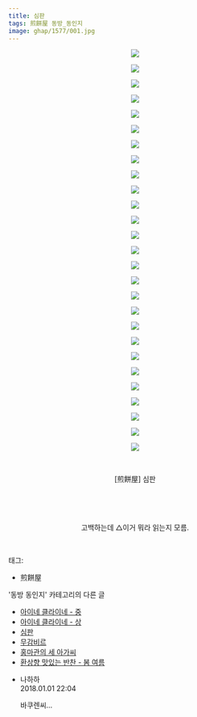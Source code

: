 ```yaml
---
title: 심판
tags: 煎餅屋 동방_동인지
image: ghap/1577/001.jpg
---
```

<div class="article">
<p style="text-align: center; clear: none; float: none;"><img src="{{ site.nasurl }}/ghap/1577/001.jpg"/></p>
<p style="text-align: center; clear: none; float: none;"><img src="{{ site.nasurl }}/ghap/1577/002.jpg"/></p>
<p style="text-align: center; clear: none; float: none;"><img src="{{ site.nasurl }}/ghap/1577/003.jpg"/></p>
<p style="text-align: center; clear: none; float: none;"><img src="{{ site.nasurl }}/ghap/1577/004.jpg"/></p>
<p style="text-align: center; clear: none; float: none;"><img src="{{ site.nasurl }}/ghap/1577/005.jpg"/></p>
<p style="text-align: center; clear: none; float: none;"><img src="{{ site.nasurl }}/ghap/1577/006.jpg"/></p>
<p style="text-align: center; clear: none; float: none;"><img src="{{ site.nasurl }}/ghap/1577/007.jpg"/></p>
<p style="text-align: center; clear: none; float: none;"><img src="{{ site.nasurl }}/ghap/1577/008.jpg"/></p>
<p style="text-align: center; clear: none; float: none;"><img src="{{ site.nasurl }}/ghap/1577/009.jpg"/></p>
<p style="text-align: center; clear: none; float: none;"><img src="{{ site.nasurl }}/ghap/1577/010.jpg"/></p>
<p style="text-align: center; clear: none; float: none;"><img src="{{ site.nasurl }}/ghap/1577/011.jpg"/></p>
<p style="text-align: center; clear: none; float: none;"><img src="{{ site.nasurl }}/ghap/1577/012.jpg"/></p>
<p style="text-align: center; clear: none; float: none;"><img src="{{ site.nasurl }}/ghap/1577/013.jpg"/></p>
<p style="text-align: center; clear: none; float: none;"><img src="{{ site.nasurl }}/ghap/1577/014.jpg"/></p>
<p style="text-align: center; clear: none; float: none;"><img src="{{ site.nasurl }}/ghap/1577/015.jpg"/></p>
<p style="text-align: center; clear: none; float: none;"><img src="{{ site.nasurl }}/ghap/1577/016.jpg"/></p>
<p style="text-align: center; clear: none; float: none;"><img src="{{ site.nasurl }}/ghap/1577/017.jpg"/></p>
<p style="text-align: center; clear: none; float: none;"><img src="{{ site.nasurl }}/ghap/1577/018.jpg"/></p>
<p style="text-align: center; clear: none; float: none;"><img src="{{ site.nasurl }}/ghap/1577/019.jpg"/></p>
<p style="text-align: center; clear: none; float: none;"><img src="{{ site.nasurl }}/ghap/1577/020.jpg"/></p>
<p style="text-align: center; clear: none; float: none;"><img src="{{ site.nasurl }}/ghap/1577/021.jpg"/></p>
<p style="text-align: center; clear: none; float: none;"><img src="{{ site.nasurl }}/ghap/1577/022.jpg"/></p>
<p style="text-align: center; clear: none; float: none;"><img src="{{ site.nasurl }}/ghap/1577/023.jpg"/></p>
<p style="text-align: center; clear: none; float: none;"><img src="{{ site.nasurl }}/ghap/1577/024.jpg"/></p>
<p style="text-align: center; clear: none; float: none;"><img src="{{ site.nasurl }}/ghap/1577/025.jpg"/></p>
<p style="text-align: center; clear: none; float: none;"><img src="{{ site.nasurl }}/ghap/1577/026.jpg"/></p>
<p style="text-align: center; clear: none; float: none;"><img src="{{ site.nasurl }}/ghap/1577/027.jpg"/></p>
<p style="text-align: center; clear: none; float: none;"><br/></p>
<p style="text-align: center; clear: none; float: none;">[煎餅屋] 심판</p>
<p style="text-align: center; clear: none; float: none;"><br/></p>
<p style="text-align: center; clear: none; float: none;"><br/></p>
<p style="text-align: center; clear: none; float: none;">고백하는데 △이거 뭐라 읽는지 모름.</p>
<p><br/></p>
</div><div class="tagTrail">
<p>태그: </p>
<ul>
<li>煎餅屋</li>
</ul>
</div><div class="another">
<p>'동방 동인지' 카테고리의 다른 글</p>
<ul>
<li><a href="/2016-08-15-ghap_1579">아이네 클라이네 - 중</a></li>
<li><a href="/2016-08-15-ghap_1578">아이네 클라이네 - 상</a></li>
<li><a href="/2016-08-15-ghap_1577">심판</a></li>
<li><a href="/2016-08-15-ghap_1576">무감비르</a></li>
<li><a href="/2016-08-15-ghap_1575">홍마관의 세 아가씨</a></li>
<li><a href="/2016-08-15-ghap_1574">환상향 맛있는 반찬 - 봄 여름</a></li>
</ul>
</div><div class="cb_module cb_fluid">
<div class="cb_wrt cb_profile">
<div class="comment">
<ul>
<li class="cb_thumb_off" id="comment15164301">
<div class="cb_comment_area">
<div class="cb_info_area">
<div class="cb_section">
<span class="cb_nick_name">나하하</span>
</div>
<div class="cb_section">
<span class="cb_date">2018.01.01 22:04 </span>
</div>
</div>
<div class="cb_dsc_comment">
<p class="cb_dsc">
											바쿠렌씨…
										</p>
</div>
</div></li>
</ul>
</div>
</div><!-- commentList close -->
</div>